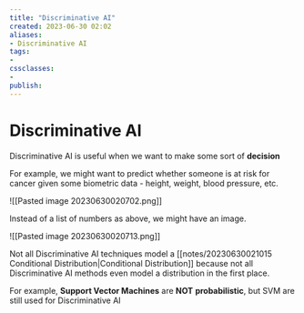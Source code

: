 ```yaml
---
title: "Discriminative AI"
created: 2023-06-30 02:02
aliases: 
- Discriminative AI
tags:
- 
cssclasses:
- 
publish:
---
```


<!--
tags:
-->

<!--internal
parent:: [[]]
child:: [[]]
related:: [[]]
-->

<!--external

- []()
-->

# Discriminative AI

Discriminative AI is useful when we want to make some sort of **decision**

For example, we might want to predict whether someone is at risk for cancer given some biometric data - height, weight, blood pressure, etc.

![[Pasted image 20230630020702.png]]

Instead of a list of numbers as above, we might  have an image.

![[Pasted image 20230630020713.png]]

Not all Discriminative AI techniques model a [[notes/20230630021015 Conditional Distribution|Conditional Distribution]] because not all Discriminative AI methods even model a distribution in the first place.

For example, **Support Vector Machines** are **NOT** **probabilistic**, but SVM are still used for Discriminative AI
